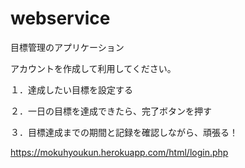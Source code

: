 # webservice
目標管理のアプリケーション

アカウントを作成して利用してください。

１．達成したい目標を設定する

２．一日の目標を達成できたら、完了ボタンを押す

３．目標達成までの期間と記録を確認しながら、頑張る！

https://mokuhyoukun.herokuapp.com/html/login.php
